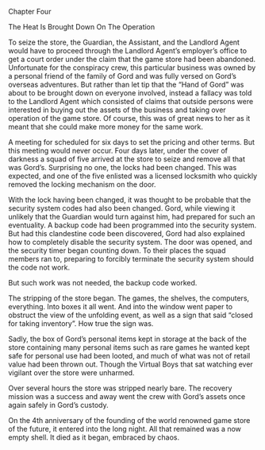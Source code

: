 
 

 

 

 

 

 

 

 

 

 


















Chapter Four


The Heat Is Brought Down On The Operation

To seize the store, the Guardian, the Assistant, and the Landlord Agent would have to proceed through the Landlord Agent’s employer’s office to get a court order under the claim that the game store had been abandoned.  Unfortunate for the conspiracy crew, this particular business was owned by a personal friend of the family of Gord and was fully versed on Gord’s overseas adventures.  But rather than let tip that the “Hand of Gord” was about to be brought down on everyone involved, instead a fallacy was told to the Landlord Agent which consisted of claims that outside persons were interested in buying out the assets of the business and taking over operation of the game store.  Of course, this was of great news to her as it meant that she could make more money for the same work. 

A meeting for scheduled for six days to set the pricing and other terms.  But this meeting would never occur.  Four days later, under the cover of darkness a squad of five arrived at the store to seize and remove all that was Gord’s.  Surprising no one, the locks had been changed.  This was expected, and one of the five enlisted was a licensed locksmith who quickly removed the locking mechanism on the door. 

With the lock having been changed, it was thought to be probable that the security system codes had also been changed.  Gord, while viewing it unlikely that the Guardian would turn against him, had prepared for such an eventuality.  A backup code had been programmed into the security system.  But had this clandestine code been discovered, Gord had also explained how to completely disable the security system.  The door was opened, and the security timer began counting down.  To their places the squad members ran to, preparing to forcibly terminate the security system should the code not work.  

But such work was not needed, the backup code worked.

The stripping of the store began.  The games, the shelves, the computers, everything.  Into boxes it all went.  And into the window went paper to obstruct the view of the unfolding event, as well as a sign that said “closed for taking inventory”.  How true the sign was.

Sadly, the box of Gord’s personal items kept in storage at the back of the store containing many personal items such as rare games he wanted kept safe for personal use had been looted, and much of what was not of retail value had been thrown out.  Though the Virtual Boys that sat watching ever vigilant over the store were unharmed.

Over several hours the store was stripped nearly bare.  The recovery mission was a success and away went the crew with Gord’s assets once again safely in Gord’s custody.

On the 4th anniversary of the founding of the world renowned game store of the future, it entered into the long night.  All that remained was a now empty shell.  It died as it began, embraced by chaos.

 


 

 

    

 
 